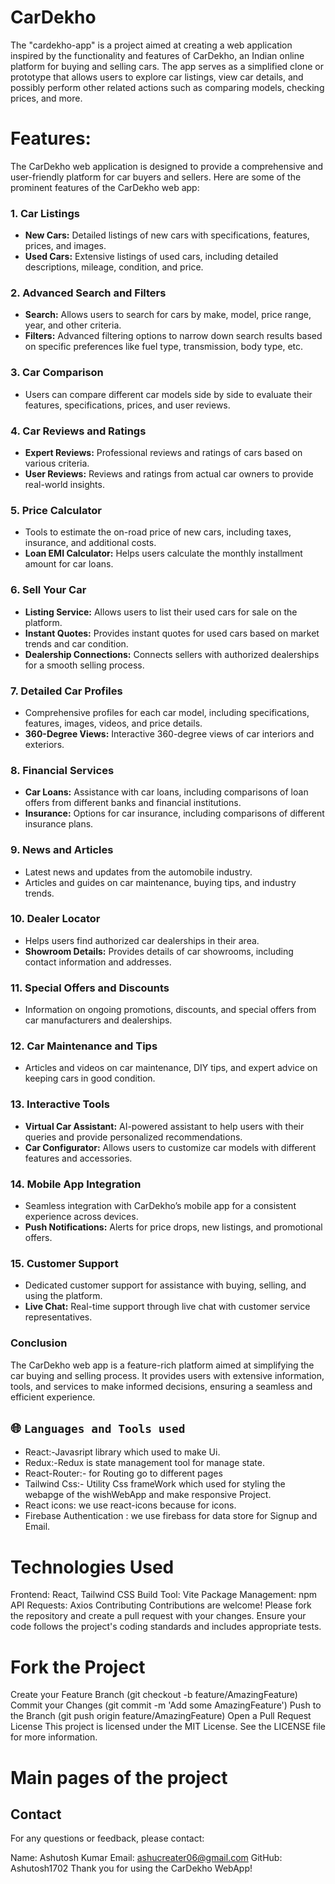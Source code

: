 # CarDekho
The "cardekho-app" is a project aimed at creating a web application inspired by the functionality and features of CarDekho, an Indian online platform for buying and selling cars. The app serves as a simplified clone or prototype that allows users to explore car listings, view car details, and possibly perform other related actions such as comparing models, checking prices, and more.

# Features:

The CarDekho web application is designed to provide a comprehensive and user-friendly platform for car buyers and sellers. Here are some of the prominent features of the CarDekho web app:

### 1. **Car Listings**
   - **New Cars:** Detailed listings of new cars with specifications, features, prices, and images.
   - **Used Cars:** Extensive listings of used cars, including detailed descriptions, mileage, condition, and price.

### 2. **Advanced Search and Filters**
   - **Search:** Allows users to search for cars by make, model, price range, year, and other criteria.
   - **Filters:** Advanced filtering options to narrow down search results based on specific preferences like fuel type, transmission, body type, etc.

### 3. **Car Comparison**
   - Users can compare different car models side by side to evaluate their features, specifications, prices, and user reviews.

### 4. **Car Reviews and Ratings**
   - **Expert Reviews:** Professional reviews and ratings of cars based on various criteria.
   - **User Reviews:** Reviews and ratings from actual car owners to provide real-world insights.

### 5. **Price Calculator**
   - Tools to estimate the on-road price of new cars, including taxes, insurance, and additional costs.
   - **Loan EMI Calculator:** Helps users calculate the monthly installment amount for car loans.

### 6. **Sell Your Car**
   - **Listing Service:** Allows users to list their used cars for sale on the platform.
   - **Instant Quotes:** Provides instant quotes for used cars based on market trends and car condition.
   - **Dealership Connections:** Connects sellers with authorized dealerships for a smooth selling process.

### 7. **Detailed Car Profiles**
   - Comprehensive profiles for each car model, including specifications, features, images, videos, and price details.
   - **360-Degree Views:** Interactive 360-degree views of car interiors and exteriors.

### 8. **Financial Services**
   - **Car Loans:** Assistance with car loans, including comparisons of loan offers from different banks and financial institutions.
   - **Insurance:** Options for car insurance, including comparisons of different insurance plans.

### 9. **News and Articles**
   - Latest news and updates from the automobile industry.
   - Articles and guides on car maintenance, buying tips, and industry trends.

### 10. **Dealer Locator**
   - Helps users find authorized car dealerships in their area.
   - **Showroom Details:** Provides details of car showrooms, including contact information and addresses.

### 11. **Special Offers and Discounts**
   - Information on ongoing promotions, discounts, and special offers from car manufacturers and dealerships.

### 12. **Car Maintenance and Tips**
   - Articles and videos on car maintenance, DIY tips, and expert advice on keeping cars in good condition.

### 13. **Interactive Tools**
   - **Virtual Car Assistant:** AI-powered assistant to help users with their queries and provide personalized recommendations.
   - **Car Configurator:** Allows users to customize car models with different features and accessories.

### 14. **Mobile App Integration**
   - Seamless integration with CarDekho’s mobile app for a consistent experience across devices.
   - **Push Notifications:** Alerts for price drops, new listings, and promotional offers.

### 15. **Customer Support**
   - Dedicated customer support for assistance with buying, selling, and using the platform.
   - **Live Chat:** Real-time support through live chat with customer service representatives.

### Conclusion

The CarDekho web app is a feature-rich platform aimed at simplifying the car buying and selling process. It provides users with extensive information, tools, and services to make informed decisions, ensuring a seamless and efficient experience.


## 🌐 `Languages and Tools used`
  - React:-Javasript library which used to make Ui.
  - Redux:-Redux is state management tool for manage state.
  - React-Router:- for Routing go to different pages
  - Tailwind Css:- Utility Css frameWork which used for styling the webapge of the wishWebApp and make responsive Project.
  - React icons: we use react-icons because for icons.
  - Firebase Authentication : we use firebass for data store for Signup and Email.


# Technologies Used
Frontend: React, Tailwind CSS
Build Tool: Vite
Package Management: npm
API Requests: Axios
Contributing
Contributions are welcome! Please fork the repository and create a pull request with your changes. Ensure your code follows the project's coding standards and includes appropriate tests.

 # Fork the Project
Create your Feature Branch (git checkout -b feature/AmazingFeature)
Commit your Changes (git commit -m 'Add some AmazingFeature')
Push to the Branch (git push origin feature/AmazingFeature)
Open a Pull Request
License
This project is licensed under the MIT License. See the LICENSE file for more information.

# Main pages of the project


## Contact
For any questions or feedback, please contact:

Name: Ashutosh Kumar
Email: ashucreater06@gmail.com
GitHub: Ashutosh1702
Thank you for using the CarDekho WebApp!










